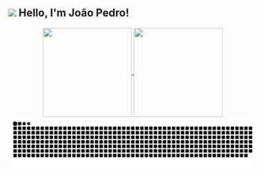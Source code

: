## <img src="https://raw.githubusercontent.com/alexnaiman/alexnaiman/master/resources/welcomeglitch.gif" width="50px" /> Hello, I'm João Pedro!

<div align="center">
  <a href="https://github.com/jpedroreiss">
  <img height="180em" width="180em"  align="center" src="https://github-readme-stats.vercel.app/api?username=jpedroreiss&show_icons=true&theme=dracula&include_all_commits=true&count_private=true"/>
  <img height="180em" width="180em" align="center" src="https://github-readme-stats.vercel.app/api/top-langs/?username=jpedroreiss&&layout=compact&hide=shell&theme=dracula"/>
</div>

<img src="https://raw.githubusercontent.com/Platane/snk/output/github-contribution-grid-snake.svg"/>


